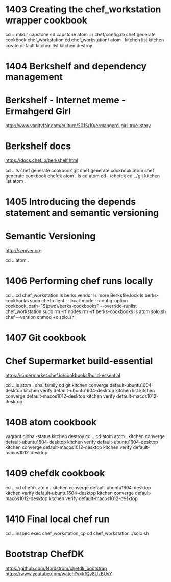 
1403 Creating the chef_workstation wrapper cookbook
===================================================
cd ~
mkdir capstone
cd capstone
atom ~/.chef/config.rb
chef generate cookbook chef_workstation
cd chef_workstation/
atom .
kitchen list
kitchen create default
kitchen list
kitchen destroy

1404 Berkshelf and dependency management
========================================
# Berkshelf - Internet meme - Ermahgerd Girl
http://www.vanityfair.com/culture/2015/10/ermahgerd-girl-true-story

# Berkshelf docs
https://docs.chef.io/berkshelf.html

cd ..
ls
chef generate cookbook git
chef generate cookbook atom
chef generate cookbook chefdk
atom .
ls
cd atom
cd ../chefdk
cd ../git
kitchen list
atom .

1405 Introducing the depends statement and semantic versioning
==============================================================
# Semantic Versioning
http://semver.org

cd ..
atom .

1406 Performing chef runs locally
=================================
cd ..
cd chef_workstation
ls
berks vendor
ls
more Berksfile.lock
ls berks-cookbooks
sudo chef-client --local-mode --config-option cookbook_path="$(pwd)/berks-cookbooks" --override-runlist chef_workstation
sudo rm -rf nodes
rm -rf berks-cookbooks
ls
atom solo.sh
chef --version
chmod +x solo.sh

1407 Git cookbook
=================
# Chef Supermarket build-essential
https://supermarket.chef.io/cookbooks/build-essential

cd ..
ls
atom .
ohai family
cd git
kitchen converge default-ubuntu1604-desktop
kitchen verify default-ubuntu1604-desktop
kitchen list
kitchen converge default-macos1012-desktop
kitchen verify default-macos1012-desktop

1408 atom cookbook
==================
vagrant global-status
kitchen destroy
cd ..
cd atom
atom .
kitchen converge default-ubuntu1604-desktop
kitchen verify default-ubuntu1604-desktop
kitchen converge default-macos1012-desktop
kitchen verify default-macos1012-desktop

1409 chefdk cookbook
====================
cd ..
cd chefdk
atom .
kitchen converge default-ubuntu1604-desktop
kitchen verify default-ubuntu1604-desktop
kitchen converge default-macos1012-desktop
kitchen verify default-macos1012-desktop

1410 Final local chef run
=========================
cd ..
inspec exec chef_workstation_cp
cd chef_workstation
./solo.sh

# Bootstrap ChefDK
https://github.com/Nordstrom/chefdk_bootstrap
https://www.youtube.com/watch?v=kfQy8UzBUvY


